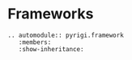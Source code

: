 # Frameworks


```{eval-rst}
.. automodule:: pyrigi.framework
   :members:
   :show-inheritance:
```